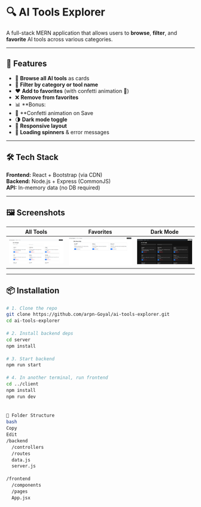 # 🔍 AI Tools Explorer

A full-stack MERN application that allows users to **browse**, **filter**, and **favorite** AI tools across various categories.

---

## 🚀 Features

- 🔎 **Browse all AI tools** as cards
- 📂 **Filter by category or tool name**
- ❤️ **Add to favorites** (with confetti animation 🎉)
- ❌ **Remove from favorites**
- 📊 **Bonus:
- 🎉 **Confetti animation on Save
- 🌗 **Dark mode toggle**
- 📱 **Responsive layout**
- 🔄 **Loading spinners** & error messages

---

## 🛠️ Tech Stack

**Frontend:** React + Bootstrap (via CDN)  
**Backend:** Node.js + Express (CommonJS)  
**API:** In-memory data (no DB required)

---

## 🖼️ Screenshots

| All Tools | Favorites | Dark Mode |
|----------|-----------|-----------|
| ![All Tools](screenshots/AllTools.png) | ![Favorites](screenshots/favorites.png) | ![Dark Mode](screenshots/AllTools_DarkMode.png) | ![By Category](screenshots/ByCategory.png) | [By Tool](screenshots/ByToolName.png) | ![Dark Mode](screenshots/Favorite_DarkMode.png)


---

## 📦 Installation

```bash
# 1. Clone the repo
git clone https://github.com/arpn-Goyal/ai-tools-explorer.git
cd ai-tools-explorer

# 2. Install backend deps
cd server
npm install

# 3. Start backend
npm run start

# 4. In another terminal, run frontend
cd ../client
npm install
npm run dev


📁 Folder Structure
bash
Copy
Edit
/backend
  /controllers
  /routes
  data.js
  server.js

/frontend
  /components
  /pages
  App.jsx
